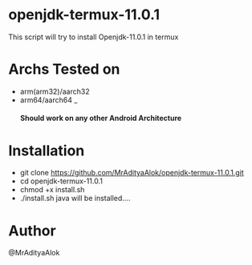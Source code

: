 # openjdk-termux-11.0.1
This script will try to install Openjdk-11.0.1 in termux
# Archs Tested on
- arm(arm32)/aarch32
- arm64/aarch64
_ <h4>Should work on any other Android Architecture</h4>
# Installation
- git clone https://github.com/MrAdityaAlok/openjdk-termux-11.0.1.git
- cd openjdk-termux-11.0.1
- chmod +x install.sh
- ./install.sh
java will be installed....
# Author
@MrAdityaAlok

